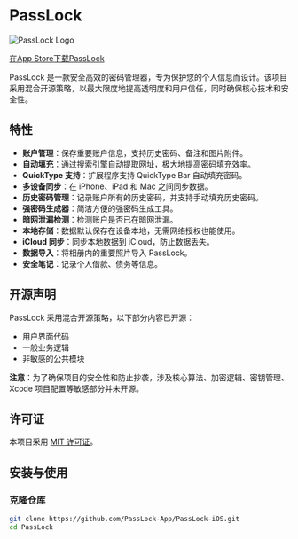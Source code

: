 # PassLock

![PassLock Logo](https://is1-ssl.mzstatic.com/image/thumb/Purple221/v4/71/22/34/712234a9-7089-a1fc-841b-594cd98b0c15/AppIcon-0-0-1x_U007epad-0-0-85-220.png/512x512bb.jpg)

[在App Store下载PassLock](https://apps.apple.com/app/id1669178334)

PassLock 是一款安全高效的密码管理器，专为保护您的个人信息而设计。该项目采用混合开源策略，以最大限度地提高透明度和用户信任，同时确保核心技术和安全性。

## 特性

- **账户管理**：保存重要账户信息，支持历史密码、备注和图片附件。
- **自动填充**：通过搜索引擎自动提取网址，极大地提高密码填充效率。
- **QuickType 支持**：扩展程序支持 QuickType Bar 自动填充密码。
- **多设备同步**：在 iPhone、iPad 和 Mac 之间同步数据。
- **历史密码管理**：记录账户所有的历史密码，并支持手动填充历史密码。
- **强密码生成器**：简洁方便的强密码生成工具。
- **暗网泄漏检测**：检测账户是否已在暗网泄漏。
- **本地存储**：数据默认保存在设备本地，无需网络授权也能使用。
- **iCloud 同步**：同步本地数据到 iCloud，防止数据丢失。
- **数据导入**：将相册内的重要照片导入 PassLock。
- **安全笔记**：记录个人借款、债务等信息。

## 开源声明

PassLock 采用混合开源策略，以下部分内容已开源：

- 用户界面代码
- 一般业务逻辑
- 非敏感的公共模块

**注意**：为了确保项目的安全性和防止抄袭，涉及核心算法、加密逻辑、密钥管理、Xcode 项目配置等敏感部分并未开源。

## 许可证

本项目采用 [MIT 许可证](./LICENSE)。

## 安装与使用

### 克隆仓库

```bash
git clone https://github.com/PassLock-App/PassLock-iOS.git
cd PassLock
